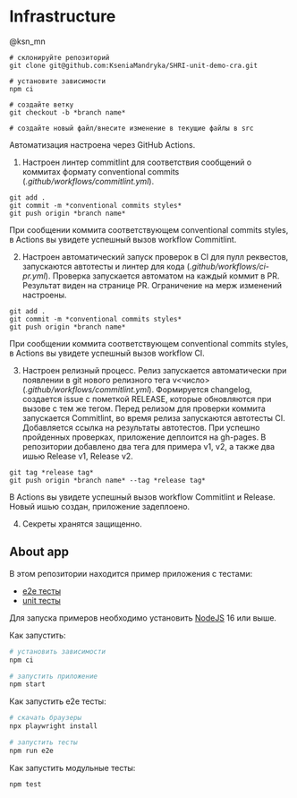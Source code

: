 # Infrastructure

@ksn_mn

```
# склонируйте репозиторий
git clone git@github.com:KseniaMandryka/SHRI-unit-demo-cra.git

# установите зависимости
npm ci

# создайте ветку
git checkout -b *branch name*

# создайте новый файл/внесите изменение в текущие файлы в src
```

Автоматизация настроена через GitHub Actions.

1. Настроен линтер commitlint для соответствия сообщений о коммитах формату conventional commits (*.github/workflows/commitlint.yml*).
```
git add .
git commit -m *conventional commits styles*
git push origin *branch name*
```
При сообщении коммита соответствующем conventional commits styles, в Actions вы увидете успешный вызов workflow Commitlint.

2. Настроен автоматический запуск проверок в CI для пулл реквестов, запускаются автотесты и линтер для кода (*.github/workflows/ci-pr.yml*).
Проверка запускается автоматом на каждый коммит в PR. Результат виден на странице PR. Ограничение на мерж изменений настроены.
```
git add .
git commit -m *conventional commits styles*
git push origin *branch name*
```
При сообщении коммита соответствующем conventional commits styles, в Actions вы увидете успешный вызов workflow CI.

3. Настроен релизный процесс. Релиз запускается автоматически при появлении в git нового релизного тега v<число> (*.github/workflows/commitlint.yml*). Формируется changelog, создается issue с пометкой RELEASE, которые обновляются при вызове с тем же тегом. Перед релизом для проверки коммита запускается Commitlint, во время релиза запускаются автотесты CI. Добавляется ссылка на результаты автотестов.
При успешно пройденных проверках, приложение деплоится на gh-pages.
В репозитории добавлено два тега для примера v1, v2, а также два ишью Release v1, Release v2.
```
git tag *release tag*
git push origin *branch name* --tag *release tag*
```
В Actions вы увидете успешный вызов workflow Commitlint и Release. Новый ишью создан, приложение задеплоено.

4. Секреты хранятся защищенно.


## About app
В этом репозитории находится пример приложения с тестами:

- [e2e тесты](e2e/example.spec.ts)
- [unit тесты](src/example.test.tsx)

Для запуска примеров необходимо установить [NodeJS](https://nodejs.org/en/download/) 16 или выше.

Как запустить:

```sh
# установить зависимости
npm ci

# запустить приложение
npm start
```

Как запустить e2e тесты:

```sh
# скачать браузеры
npx playwright install

# запустить тесты
npm run e2e
```

Как запустить модульные тесты:

```sh
npm test
```
